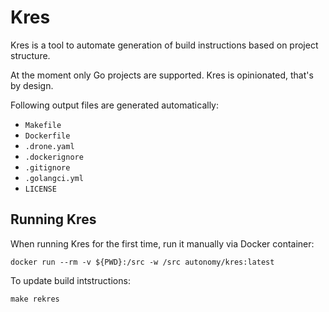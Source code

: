 # Kres

Kres is a tool to automate generation of build instructions based on project structure.

At the moment only Go projects are supported. Kres is opinionated, that's by design.

Following output files are generated automatically:

* `Makefile`
* `Dockerfile`
* `.drone.yaml`
* `.dockerignore`
* `.gitignore`
* `.golangci.yml`
* `LICENSE`

## Running Kres

When running Kres for the first time, run it manually via Docker container:

    docker run --rm -v ${PWD}:/src -w /src autonomy/kres:latest

To update build intstructions:

    make rekres
